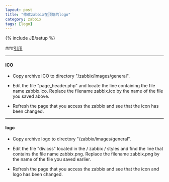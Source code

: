 ```yaml
---
layout: post
title: "修改zabbix在顶端的logo"
category: zabbix
tags: [logo]
---
```

{% include JB/setup %}


###[引用](https://www.zabbix.com/forum/showthread.php?t=22814)

---

#### ICO

+ Copy archive ICO to directory "/zabbix/images/general".

+ Edit the file "page_header.php" and locate the line containing the file name zabbix.ico. Replace the filename zabbix.ico by the name of the file you saved above.

+ Refresh the page that you access the zabbix and see that the icon has been changed.

---

#### logo

+ Copy archive logo to directory "/zabbix/images/general".

+ Edit the file "div.css" located in the / zabbix / styles and find the line that contains the file name zabbix.png. Replace the filename zabbix.png by the name of the file you saved earlier.

+ Refresh the page that you access the zabbix and see that the icon and logo has been changed.
